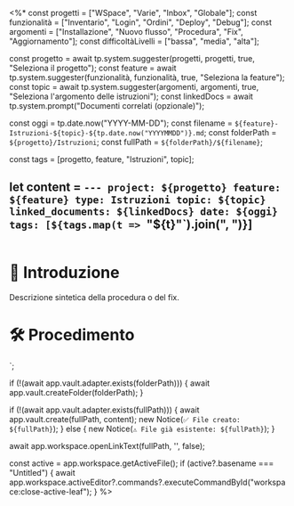 <%*
const progetti = ["WSpace", "Varie", "Inbox", "Globale"];
const funzionalità = ["Inventario", "Login", "Ordini", "Deploy", "Debug"];
const argomenti = ["Installazione", "Nuovo flusso", "Procedura", "Fix", "Aggiornamento"];
const difficoltàLivelli = ["bassa", "media", "alta"];

const progetto = await tp.system.suggester(progetti, progetti, true, "Seleziona il progetto");
const feature = await tp.system.suggester(funzionalità, funzionalità, true, "Seleziona la feature");
const topic = await tp.system.suggester(argomenti, argomenti, true, "Seleziona l'argomento delle istruzioni");
const linkedDocs = await tp.system.prompt("Documenti correlati (opzionale)");

const oggi = tp.date.now("YYYY-MM-DD");
const filename = `${feature}-Istruzioni-${topic}-${tp.date.now("YYYYMMDD")}.md`;
const folderPath = `${progetto}/Istruzioni`;
const fullPath = `${folderPath}/${filename}`;

const tags = [progetto, feature, "Istruzioni", topic];

let content = `---
project: ${progetto}
feature: ${feature}
type: Istruzioni
topic: ${topic}
linked_documents: ${linkedDocs}
date: ${oggi}
tags: [${tags.map(t => `"${t}"`).join(", ")}]
---

```table of contents
```

# 📖 Introduzione

Descrizione sintetica della procedura o del fix.


# 🛠️ Procedimento

`;

if (!(await app.vault.adapter.exists(folderPath))) {
  await app.vault.createFolder(folderPath);
}

if (!(await app.vault.adapter.exists(fullPath))) {
  await app.vault.create(fullPath, content);
  new Notice(`✅ File creato: ${fullPath}`);
} else {
  new Notice(`⚠️ File già esistente: ${fullPath}`);
}

await app.workspace.openLinkText(fullPath, '', false);

const active = app.workspace.getActiveFile();
if (active?.basename === "Untitled") {
  await app.workspace.activeEditor?.commands?.executeCommandById("workspace:close-active-leaf");
}
%>
